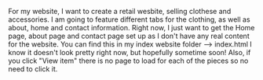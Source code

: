 For my website, I want to create a retail wesbite, selling clothese and accessories. 
I am going to feature different tabs for the clothing, as well as about, home and contact information. 
Right now, I just want to get the Home page, about page and contact page set up as I don't have any real content for the website. 
You can find this in my index website folder --> index.html
I know it doesn't look pretty right now, but hopefully sometime soon! 
Also, if you click "View item" there is no page to load for each of the pieces so no need to click it. 
